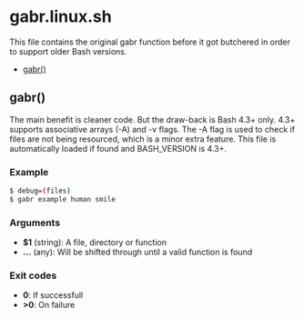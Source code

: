 # gabr.linux.sh

This file contains the original gabr function before it got butchered in order to support older Bash versions.

* [gabr()](#gabr)


## gabr()

The main benefit is cleaner code. But the draw-back is Bash 4.3+ only. 4.3+ supports
associative arrays (-A) and -v flags. The -A flag is used to check if files are not being resourced, which
is a minor extra feature. This file is automatically loaded if found and BASH_VERSION is 4.3+.

### Example

```bash
$ debug=(files)
$ gabr example human smile
```

### Arguments

* **$1** (string): A file, directory or function
* **...** (any): Will be shifted through until a valid function is found

### Exit codes

* **0**:  If successfull
* **>0**: On failure

